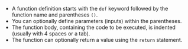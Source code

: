 - A function definition starts with the `def` keyword followed by the function name and parentheses `()`.
- You can optionally define parameters (inputs) within the parentheses.
- The function body, containing the code to be executed, is indented (usually with 4 spaces or a tab).
- The function can optionally return a value using the `return` statement.